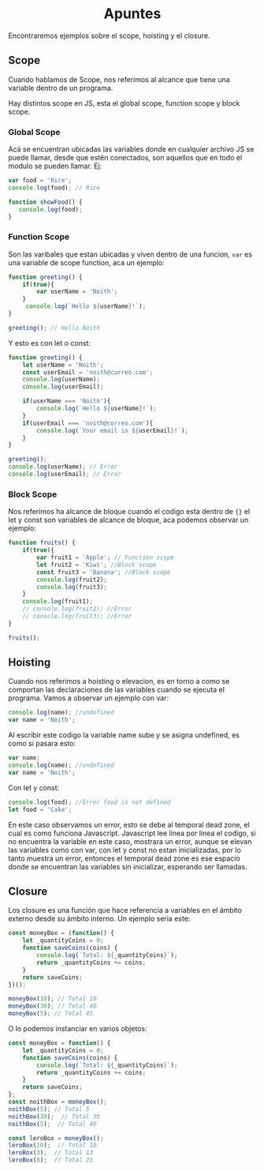<h1 align="center">
		Apuntes
</h1>
Encontraremos ejemplos sobre el scope, hoisting y el closure.

## Scope
Cuando hablamos de Scope, nos referimos al alcance que tiene una variable dentro de un programa.

Hay distintos scope en JS, esta el global scope, function scope y block scope.

### Global Scope
Acá se encuentran ubicadas las variables donde en cualquier archivo JS se puede llamar, desde que estén conectados, son aquellos que en todo el modulo se pueden llamar.
Ej:
```javascript
var food = 'Rice';
console.log(food); // Rice

function showFood() {
   console.log(food);
}
```
### Function Scope
Son las varibales que estan ubicadas y viven dentro de una funcion, ``` var ``` es una variable de scope function, aca un ejemplo:
``` javascript
function greeting() {
    if(true){
		var userName = 'Noith';
    }
	 console.log(`Hello ${userName}!`);
}

greeting(); // Hello Noith
```
Y esto es con let o const:
``` javascript
function greeting() {
    let userName = 'Noith';
	const userEmail = 'noith@correo.com';
    console.log(userName);
	console.log(userEmail);

    if(userName === 'Noith'){
        console.log(`Hello ${userName}!`);
    }
	if(userEmail === 'noith@correo.com'){
		console.log(`Your email is ${userEmail}!`);
	}
}

greeting();
console.log(userName); // Error
console.log(userEmail); // Error
```
### Block Scope
Nos referimos ha alcance de bloque cuando el codigo esta dentro de ``` {} ``` el let y const son variables de alcance de bloque, aca podemos observar un ejemplo:
```javascript
function fruits() {
    if(true){
        var fruit1 = 'Apple'; // Function scope
        let fruit2 = 'Kiwi'; //Block scope
        const fruit3 = 'Banana'; //Block scope
        console.log(fruit2);
        console.log(fruit3);
    }
    console.log(fruit1);
    // console.log(fruit2); //Error
    // console.log(fruit3); //Error
}

fruits();
```

## Hoisting
Cuando nos referimos a hoisting o elevacion, es en torno a como se comportan las declaraciones de las variables cuando se ejecuta el programa.
Vamos a observar un ejemplo con var:
```javascript
console.log(name); //undefined
var name = 'Noith';
```
Al escribir este codigo la variable name sube y se asigna undefined, es como si pasara esto:
```javascript
var name;
console.log(name); //undefined
var name = 'Noith';
```
Con let y const:
```javascript
console.log(food); //Error food is not defined
let food = 'Cake';
```
En este caso observamos un error, esto se debe al temporal dead zone, el cual es como funciona Javascript. Javascript lee linea por linea el codigo, si no encuentra la variable en este caso, mostrara un error, aunque se elevan las variables como con var, con let y const no estan inicializadas, por lo tanto muestra un error, entonces el temporal dead zone es ese espacio donde se encuentran las variables sin inicializar, esperando ser llamadas.

## Closure
Los closure es una función que hace referencia a variables en el ámbito externo desde su ámbito interno. Un ejemplo seria este:
```javascript
const moneyBox = (function() {
    let _quantityCoins = 0;
    function saveCoins(coins) {
        console.log(`Total: ${_quantityCoins}`);
        return _quantityCoins += coins;
    }
    return saveCoins;
})();

moneyBox(10); // Total 10
moneyBox(30); // Total 40
moneyBox(5); // Total 45
```
O lo podemos instanciar en varios objetos:
```javascript
const moneyBox = function() {
    let _quantityCoins = 0;
    function saveCoins(coins) {
        console.log(`Total: ${_quantityCoins}`);
        return _quantityCoins += coins;
    }
    return saveCoins;
};
const noithBox = moneyBox();
noithBox(5); // Total 5
noithBox(30);  // Total 35
noithBox(5);  // Total 40

const leroBox = moneyBox();
leroBox(10);  // Total 10
leroBox(3);  // Total 13
leroBox(8);  // Total 21
```
